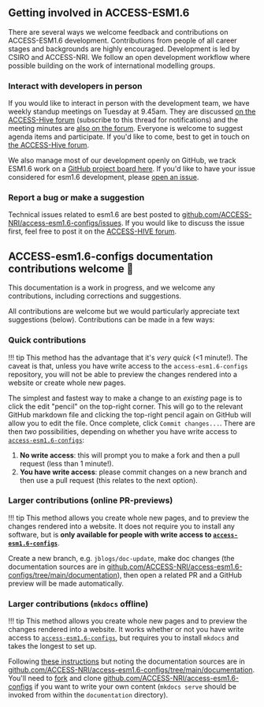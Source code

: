 ## Getting involved in ACCESS-ESM1.6

There are several ways we welcome feedback and contributions on ACCESS-ESM1.6 development. Contributions from people of all career stages and backgrounds are highly encouraged. Development is led by CSIRO and ACCESS-NRI. We follow an open development workflow where possible building on the work of international modelling groups.

### Interact with developers in person

If you would like to interact in person with the development team, we have weekly standup meetings on Tuesday at 9.45am. They are discussed [on the ACCESS-Hive forum](https://forum.access-hive.org.au/t/access-esm1-6-development/3114/267) (subscribe to this thread for notifications) and the meeting minutes are [also on the forum](https://forum.access-hive.org.au/t/csiro-access-nri-standup-minutes/3789/60). Everyone is welcome to suggest agenda items and participate. If you'd like to come, best to get in touch on [the ACCESS-Hive forum](https://forum.access-hive.org.au/t/access-esm1-6-development/3114/267).

We also manage most of our development openly on GitHub, we track ESM1.6 work on a [GitHub project board here](https://github.com/orgs/ACCESS-NRI/projects/14). If you'd like to have your issue considered for esm1.6 development, please [open an issue](https://github.com/ACCESS-NRI/access-esm1.6-configs/issues/new).

### Report a bug or make a suggestion

Technical issues related to esm1.6 are best posted to [github.com/ACCESS-NRI/access-esm1.6-configs/issues](https://github.com/ACCESS-NRI/access-esm1.6-configs/issues/new). If you would like to discuss the issue first, feel free to post it on the [ACCESS-HIVE forum](https://forum.access-hive.org.au/c/cmip7/cmip7-development/217).

## ACCESS-esm1.6-configs documentation contributions welcome 🙏
This documentation is a work in progress, and we welcome any contributions, including corrections and suggestions.

All contributions are welcome but we would particularly appreciate text suggestions (below). Contributions can be made in a few ways:

### Quick contributions 
!!! tip
    This method has the advantage that it's *very quick* (<1 minute!). The caveat is that, unless you have write access to the `access-esm1.6-configs` repository, you will not be able to preview the changes rendered into a website or create whole new pages. <br>

The simplest and fastest way to make a change to an _existing_ page is to click the edit "pencil" on the top-right corner. This will go to the relevant GitHub markdown file and clicking the top-right pencil again on GitHub will allow you to edit the file. Once complete, click `Commit changes...`. There are then _two_ possibilities, depending on whether you have  write access to [`access-esm1.6-configs`](https://github.com/ACCESS-NRI/access-esm1.6-configs): 

1.  **No write access**: this will prompt you to make a fork and then a pull request (less than 1 minute!). 
1.  **You have write access**: please commit changes on a new branch and then use a pull request (this relates to the next option). 

### Larger contributions (online PR-previews)
!!! tip
    This method allows you create whole new pages, and to preview the changes rendered into a website. It does not require you to install any software, but is **only available for people with write access to [`access-esm1.6-configs`](https://github.com/ACCESS-NRI/access-esm1.6-configs)**.<br>

Create a new branch, e.g. `jblogs/doc-update`, make doc changes (the documentation sources are in [github.com/ACCESS-NRI/access-esm1.6-configs/tree/main/documentation](https://github.com/ACCESS-NRI/access-esm1.6-configs/tree/main/documentation)), then open a related PR and a GitHub preview will be made automatically. 

### Larger contributions (`mkdocs` offline)
!!! tip
    This method allows you create whole new pages and to preview the changes rendered into a website. It works whether or not you have write access to [`access-esm1.6-configs`](https://github.com/ACCESS-NRI/access-esm1.6-configs), but requires you to install `mkdocs` and takes the longest to set up.<br>

Following [these instructions](https://docs.access-hive.org.au/about/contribute/#lets-get-started) but noting the documentation sources are in [github.com/ACCESS-NRI/access-esm1.6-configs/tree/main/documentation](https://github.com/ACCESS-NRI/access-esm1.6-configs/tree/main/documentation). You'll need to [fork](https://docs.access-hive.org.au/about/contribute/#clone-the-forked-access-hive-docs-github-repository-locally) and clone [github.com/ACCESS-NRI/access-esm1.6-configs](https://github.com/ACCESS-NRI/access-esm1.6-configs) if you want to write your own content (`mkdocs serve` should be invoked from within the `documentation` directory).

